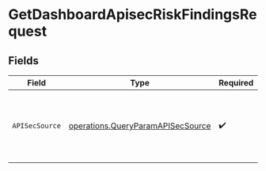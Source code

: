 # GetDashboardApisecRiskFindingsRequest


## Fields

| Field                                                                                  | Type                                                                                   | Required                                                                               | Description                                                                            |
| -------------------------------------------------------------------------------------- | -------------------------------------------------------------------------------------- | -------------------------------------------------------------------------------------- | -------------------------------------------------------------------------------------- |
| `APISecSource`                                                                         | [operations.QueryParamAPISecSource](../../models/operations/queryparamapisecsource.md) | :heavy_check_mark:                                                                     | source filter. an enum representing the source of the APIs service in scope            |